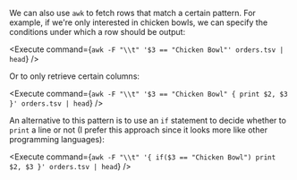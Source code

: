 <script>
import Execute from "$components/Execute.svelte";
</script>

We can also use `awk` to fetch rows that match a certain pattern. For example, if we're only interested in chicken bowls, we can specify the conditions under which a row should be output:

<Execute command={`awk -F "\\t" '$3 == "Chicken Bowl"' orders.tsv | head`} />

Or to only retrieve certain columns:

<Execute command={`awk -F "\\t" '$3 == "Chicken Bowl" { print $2, $3 }' orders.tsv | head`} />

An alternative to this pattern is to use an `if` statement to decide whether to `print` a line or not (I prefer this approach since it looks more like other programming languages):

<Execute command={`awk -F "\\t" '{ if($3 == "Chicken Bowl") print $2, $3 }' orders.tsv | head`} />
